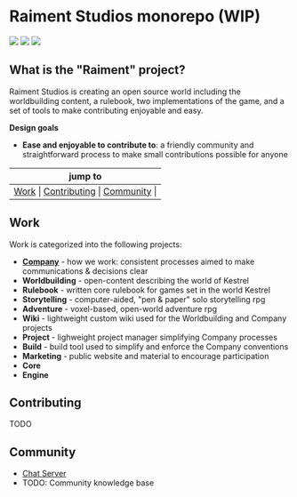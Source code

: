 # Raiment Studios monorepo (WIP)

![](https://img.shields.io/badge/license-MIT-039) 
[![](https://img.shields.io/badge/chat-zulip-518)](https://raiment-studios.zulipchat.com/)
![](https://img.shields.io/badge/feedback-welcome!-1a1)


## What is the "Raiment" project?

Raiment Studios is creating an open source world including the worldbuilding content, a rulebook, two implementations of the game, and a set of tools to make contributing enjoyable and easy.

**Design goals**

* **Ease and enjoyable to contribute to**: a friendly community and straightforward process to make small contributions possible for anyone

| jump to |
| :-: |
| [Work](#work) \| [Contributing](#contributing) \| [Community](#community) \| |


## Work

Work is categorized into the following projects:

* [**Company**](source/projects/company) - how we work: consistent processes aimed to make communications & decisions clear
* **Worldbuilding** - open-content describing the world of Kestrel
* **Rulebook** - written core rulebook for games set in the world Kestrel
* **Storytelling** - computer-aided, "pen & paper" solo storytelling rpg
* **Adventure** - voxel-based, open-world adventure rpg
* **Wiki** - lightweight custom wiki used for the Worldbuilding and Company projects
* **Project** - lighweight project manager simplifying Company processes
* **Build** - build tool used to simplify and enforce the Company conventions
* **Marketing** - public website and material to encourage participation
* **Core**
* **Engine**

## Contributing

TODO

## Community

* [Chat Server](https://raiment-studios.zulipchat.com/)
* TODO: Community knowledge base
